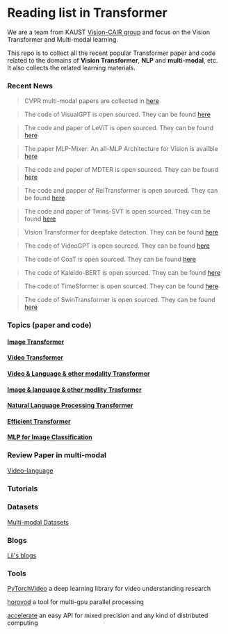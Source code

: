 # Reading list in Transformer

We are a team from KAUST [Vision-CAIR group](https://cemse.kaust.edu.sa/vision-cair) and focus on the Vision Transformer and Multi-modal learning. 

This repo is to collect all the recent popular Transformer paper and code related to the domains of **Vision Transformer**, **NLP** and **multi-modal**, etc.  
It also collects the related learning materials.


### Recent News

> CVPR multi-modal papers are collected in [here](MultiModal-CVPR2021.md)
 
> The code of VisualGPT is open sourced. They can be found  [here](image-language-transformer.md)

> The code and paper of LeViT is open sourced. They can be found [here](image-transformer.md)

> The paper MLP-Mixer: An all-MLP Architecture for Vision is availble [here](MLP-mixer.md)

> The code and paper of MDTER is open sourced. They can be found [here](image-language-transformer.md)

> The code and papper of RelTransformer is open sourced. They can be found  [here](image-transformer.md)

> The code and paper of Twins-SVT is open sourced. They can be found  [here](image-transformer.md)	

> Vision Transformer for deepfake detection. They can be found  [here](image-transformer.md)

> The code of VideoGPT is open sourced. They can be found  [here](video-transformer.md)

> The code of CoaT is open sourced. They can be found [here](image-transformer.md)

> The code of Kaleido-BERT is open sourced. They can be found  [here](image-language-transformer.md)
 
 > The code of TimeSformer is open sourced.  They can be found  [here](video-transformer.md)

 > The code of SwinTransformer is open sourced. They can be found  [here](image-transformer.md) 

 

 





### Topics (paper and code)
#### [Image Transformer](image-transformer.md) 


#### [Video Transformer](video-transformer.md)


#### [Video & Language & other modality Transformer](video-language-transformer.md)


#### [Image & language & other modlity Trasformer](image-language-transformer.md)


#### [Natural Language Processing Transformer](NLP-transformer.md)


#### [Efficient Transformer](efficiency-transformer.md)


#### [MLP for Image Classification](MLP-mixer.md)


### Review Paper in multi-modal 
[Video-language](paper-review.md)


### Tutorials



### Datasets
[Multi-modal Datasets](datasets.md)


### Blogs
[Lil's blogs](https://lilianweng.github.io/lil-log/)

### Tools
[PyTorchVideo](https://pytorchvideo.org/) a deep learning library for video understanding research

[horovod](https://github.com/horovod/horovod) a tool for multi-gpu parallel processing

[accelerate](https://huggingface.co/docs/accelerate/) an easy API for mixed precision and any kind of distributed computing


